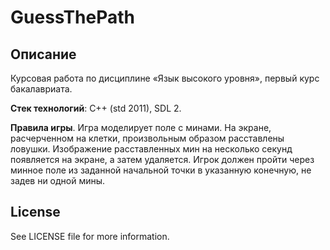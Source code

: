 # GuessThePath

## Описание
Курсовая работа по дисциплине «Язык высокого уровня», первый курс бакалавриата. 

**Стек технологий**: C++ (std 2011), SDL 2.

**Правила игры**. Игра моделирует поле с минами. На экране, расчерченном на клетки, произвольным образом расставлены ловушки. Изображение расставленных мин на несколько секунд появляется на экране, а затем удаляется. Игрок должен пройти через минное поле из заданной начальной точки в указанную конечную, не задев ни одной мины.

## License
See LICENSE file for more information.
